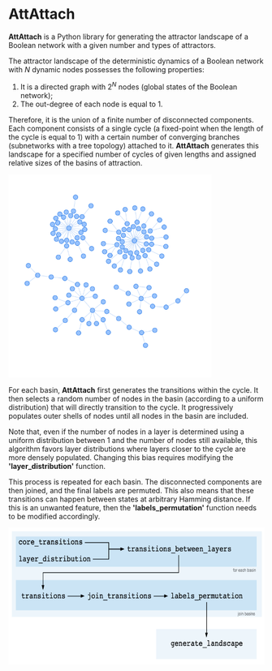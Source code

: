# **AttAttach**

**AttAttach** is a Python library for generating the attractor landscape of a Boolean network with a given number and types of attractors.

The attractor landscape of the deterministic dynamics of a Boolean network with $N$ dynamic nodes possesses the following properties:

1) It is a directed graph with $2^N$ nodes (global states of the Boolean network);
2) The out-degree of each node is equal to 1.

Therefore, it is the union of a finite number of disconnected components. Each component consists of a single cycle (a fixed-point when the length of the cycle is equal to 1) with a certain number of converging branches (subnetworks with a tree topology) attached to it.
**AttAttach** generates this landscape for a specified number of cycles of given lengths and assigned relative sizes of the basins of attraction.

<img src="landscape.png" alt="..." width="400" height="400">

For each basin, **AttAttach** first generates the transitions within the cycle. It then selects a random number of nodes in the basin (according to a uniform distribution) that will directly transition to the cycle. It progressively populates outer shells of nodes until all nodes in the basin are included.

Note that, even if the number of nodes in a layer is determined using a uniform distribution between 1 and the number of nodes still available, this algorithm favors layer distributions where layers closer to the cycle are more densely populated. Changing this bias requires modifying the **'layer_distribution'** function.

This process is repeated for each basin. The disconnected components are then joined, and the final labels are permuted. This also means that these transitions can happen between states at arbitrary Hamming distance. If this is an unwanted feature, then the **'labels_permutation'** function needs to be modified accordingly.

<img src="diagram.png" alt="..." width="630" height="270">
